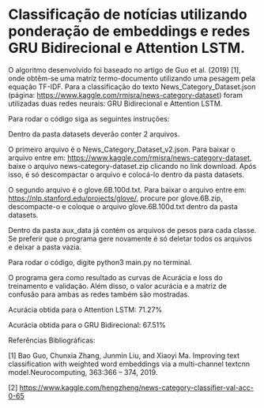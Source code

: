 # Classificação de notícias utilizando ponderação de embeddings e redes GRU Bidirecional e Attention LSTM.

O algoritmo desenvolvido foi baseado no artigo de Guo et al. (2019) [1], onde obtêm-se uma matriz termo-documento utilizando uma pesagem pela equação TF-IDF. Para a classificação do texto News_Category_Dataset.json (página: https://www.kaggle.com/rmisra/news-category-dataset) foram utilizadas duas redes neurais: GRU Bidirecional e Attention LSTM.

Para rodar o código siga as seguintes instruções:

Dentro da pasta datasets deverão conter 2 arquivos. 

O primeiro arquivo é o News_Category_Dataset_v2.json. Para baixar o arquivo entre em: https://www.kaggle.com/rmisra/news-category-dataset, baixe o arquivo news-category-dataset.zip clicando no link download. Após isso, é só descompactar o arquivo e colocá-lo dentro da pasta datasets.

O segundo arquivo é o glove.6B.100d.txt. Para baixar o arquivo entre em: https://nlp.stanford.edu/projects/glove/, procure por glove.6B.zip, descompacte-o e coloque o arquivo glove.6B.100d.txt dentro da pasta datasets.

Dentro da pasta aux_data já contém os arquivos de pesos para cada classe. Se preferir que o programa gere novamente é só deletar todos os arquivos e deixar a pasta vazia.

Para rodar o código, digite python3 main.py no terminal.

O programa gera como resultado as curvas de Acurácia e loss do treinamento e validação. Além disso, o valor acurácia e a matriz de confusão para ambas as redes também são mostradas.

Acurácia obtida para o Attention LSTM: 71.27%

Acurácia obtida para o GRU Bidirecional: 67.51%

Referências Bibliográficas:

[1]  Bao  Guo,  Chunxia  Zhang,  Junmin  Liu,  and  Xiaoyi  Ma.   Improving  text  classification  with  weighted  word  embeddings  via  a  multi-channel  textcnn  model.Neurocomputing, 363:366 – 374, 2019.

[2] https://www.kaggle.com/hengzheng/news-category-classifier-val-acc-0-65


